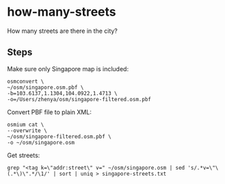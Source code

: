 # how-many-streets

How many streets are there in the city?

## Steps

Make sure only Singapore map is included:

```
osmconvert \
~/osm/singapore.osm.pbf \
-b=103.6137,1.1304,104.0922,1.4713 \
-o=/Users/zhenya/osm/singapore-filtered.osm.pbf
```

Convert PBF file to plain XML:

```
osmium cat \
--overwrite \
~/osm/singapore-filtered.osm.pbf \
-o ~/osm/singapore.osm
```

Get streets:

```
grep "<tag k=\"addr:street\" v=" ~/osm/singapore.osm | sed 's/.*v=\"\(.*\)\".*/\1/' | sort | uniq > singapore-streets.txt
```